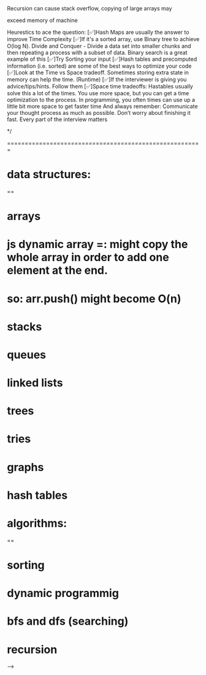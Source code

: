<!-- 
Beginner Level:
Sum of Elements: Calculate the sum of all elements in an array.

Maximum Element: Find the maximum element in an array.

Minimum Element: Determine the minimum element in an array.

Array Reversal: Reverse the elements of an array in-place.

Array Rotation: Rotate the elements of an array left or right by a specified number of positions.

Duplicate Removal: Remove duplicates from an array while preserving the order of elements.

Array Sorting: Implement a simple sorting algorithm (e.g., Bubble Sort) to sort an array in ascending order.

Finding the Second Largest Element: Find the second largest element in an array.

Finding Pairs with a Given Sum: Find all pairs of elements in an array that sum up to a given target value.

Frequency of Elements: Count the frequency of each element in an array and return a dictionary with elements as keys and frequencies as values.

Intermediate Level:
Intersection of Two Arrays: Find the intersection of two arrays, i.e., elements that appear in both arrays.

Union of Two Arrays: Compute the union of two arrays, i.e., elements that appear in either array.

Largest Continuous Subarray Sum: Find the subarray with the largest sum within a given array (Kadane's algorithm).

Majority Element: Determine the majority element (appearing more than n/2 times) in an array.

Product of Array Except Self: Calculate the product of every element except the current element in an array.

Leaders in an Array: Find all the leaders in an array. An element is called a leader if there are no elements greater than it to its right.

Stock Buy and Sell: Determine the maximum profit that can be obtained by buying and selling stocks at the correct times given an array of stock prices.

Find Missing Number: Given an array containing n distinct numbers taken from 0, 1, 2, ..., n, find the one that is missing.

Merge Sorted Arrays: Merge two sorted arrays into a single sorted array.

Smallest Missing Positive Integer: Find the smallest missing positive integer in an array.

Advanced Level:
Longest Increasing Subsequence: Find the length of the longest increasing subsequence in an array.

Next Permutation: Implement the next lexicographically greater permutation of numbers in an array.

Trapping Rain Water: Given n non-negative integers representing an elevation map, calculate how much water it can trap after raining.

Maximum Product Subarray: Find the contiguous subarray within an array that has the largest product of its elements.

Kth Smallest Element in an Array: Find the kth smallest element in an unsorted array.

Minimum Size Subarray Sum: Find the minimum size subarray whose sum is greater than or equal to a given target.

Valid Mountain Array: Determine if an array can form a valid mountain pattern.

First Missing Positive: Find the first missing positive integer in an unsorted array.

Remove Duplicates in Place: Remove duplicates from a sorted array in-place such that each element appears only once and returns the new length.

Product of Three Numbers: Find the maximum product of three numbers in an array.

These challenges span different difficulty levels and cover various aspects of array manipulation, algorithms, and problem-solving skills using 1D arrays in Python. They're designed to progressively challenge your skills as you move from beginner to intermediate and advanced levels.

============================================================

/* 

# how to solve problems:
==

Interview Cheat Sheet

From Andrei Neagoie's Master The Coding Interview: Data Structures + Algorithms

The 3 pillars of good code:

1. Readable
2. Time Complexity
3. Space Complexity

What skills interviewer is looking for:

Analytic Skills - How can you think through problems and analyze things?
Coding Skills - Do you code well, by writing clean, simple, organized, readable code?
Technical knowledge - Do you know the fundamentals of the job you're applying for?
Communication skills: Does your personality match the companies’ culture?

Step By Step through a problem:

1. When the interviewer says the question, write down the key points at the top (i.e. sorted array). Make sure you have all the details. Show how organized you are.

2. Make sure you double check: What are the inputs? What are the outputs?

3. What is the most important value of the problem? Do you have time, and space and memory,

etc.. What is the main goal?

4. Don't be annoying and ask too many questions.

5. Start with the naive/brute force approach. First thing that comes into mind. It shows that you’re able to think well and critically (you don't need to write this code, just speak about it).

6. Tell them why this approach is not the best (i.e. O(n^2) or higher, not readable, etc...)

7. Walk through your approach, comment things and see where you may be able to break things.

Any repetition, bottlenecks like O(N^2), or unnecessary work? Did you use all the information the interviewer gave you? Bottleneck is the part of the code with the biggest Big O. Focus on that. Sometimes this occurs with repeated work as well.

8. Before you start coding, walk through your code and write down the steps you are going to
follow.

9. Modularize your code from the very beginning. Break up your code into beautiful small pieces
and add just comments if you need to.

10. Start actually writing your code now. Keep in mind that the more you prepare and understand
what you need to code, the better the whiteboard will go. So never start a whiteboard
interview not being sure of how things are going to work out. That is a recipe for disaster.

Keep in mind: A lot of interviews ask questions that you won’t be able to fully answer on time.
So think: What can I show in order to show that I can do this and I am better than other
coders. Break things up in Functions (if you can’t remember a method, just make up a function
and you will at least have it there. Write something, and start with the easy part.

11. Think about error checks and how you can break this code. Never make assumptions about the
input. Assume people are trying to break your code and that Darth Vader is using your
function. How will you safeguard it? Always check for false inputs that you don’t want. Here is
a trick: Comment in the code, the checks that you want to do… write the function, then tell the
interviewer that you would write tests now to make your function fail (but you won't need to
actually write the tests).

12. Don’t use bad/confusing names like i and j. Write code that reads well.

13. Test your code: Check for no params, 0, undefined, null, massive arrays, async code, etc… Ask
the interviewer if we can make assumption about the code. Can you make the answer return
an error? Poke holes into your solution. Are you repeating yourself?

14. Finally talk to the interviewer where you would improve the code. Does it work? Are there
different approaches? Is it readable? What would you google to improve? How can
performance be improved? Possibly: Ask the interviewer what was the most interesting
solution you have seen to this problem

15. If your interviewer is happy with the solution, the interview usually ends here. It is also
common that the interviewer asks you extension questions, such as how you would handle the
problem if the whole input is too large to fit into memory, or if the input arrives as a stream.

This is a common follow-up question at Google, where they care a lot about scale. The answer
is usually a divide-and-conquer approach — perform distributed processing of the data and only
read certain chunks of the input from disk into memory, write the output back to disk and
combine them later.Good code checklist:

[✅]It works
[✅]Good use of data structures
[✅]Code Re-use/ Do Not Repeat Yourself
[✅]Modular - makes code more readable, maintainable and testable
[✅]Less than O(N^2). We want to avoid nested loops if we can since they are expensive. Two
separate loops are better than 2 nested loops
[✅]Low Space Complexity --> Recursion can cause stack overflow, copying of large arrays may
exceed memory of machine

Heurestics to ace the question:
[✅]Hash Maps are usually the answer to improve Time Complexity
[✅]If it's a sorted array, use Binary tree to achieve O(log N). Divide and Conquer - Divide a data set
into smaller chunks and then repeating a process with a subset of data. Binary search is a great
example of this
[✅]Try Sorting your input
[✅]Hash tables and precomputed information (i.e. sorted) are some of the best ways to optimize your
code
[✅]Look at the Time vs Space tradeoff. Sometimes storing extra state in memory can help the time.
(Runtime)
[✅]If the interviewer is giving you advice/tips/hints. Follow them
[✅]Space time tradeoffs: Hastables usually solve this a lot of the times. You use more space, but you
can get a time optimization to the process. In programming, you often times can use up a little bit
more space to get faster time
And always remember: Communicate your thought process as much as possible. Don’t worry about
finishing it fast. Every part of the interview matters

*/

=======================================================

# data structures:
==

# arrays

# js dynamic array =: might copy the whole array in order to add one element at the end.
  # so: arr.push() might become O(n)

# stacks 

# queues

# linked lists

# trees

# tries

# graphs

# hash tables 

# algorithms:
==

# sorting 

# dynamic programmig

# bfs and dfs (searching)

# recursion


 -->


<!-- 

# async: 
==



 -->